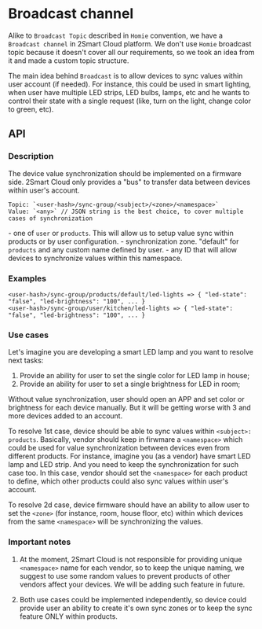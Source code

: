 # Broadcast channel

Alike to `Broadcast Topic` described in `Homie` convention, we have a `Broadcast channel` in 2Smart Cloud platform.
We don't use `Homie` broadcast topic because it doesn't cover all our requirements, so we took an idea from it and made a custom topic structure.

The main idea behind `Broadcast` is to allow devices to sync values within user account (if needed).
For instance, this could be used in smart lighting, when user have multiple LED strips, LED bulbs, lamps, etc and he wants to control their state with a single request (like, turn on the light, change color to green, etc).

## API

### Description

The device value synchronization should be implemented on a firmware side. 2Smart Cloud only provides a "bus" to transfer data between devices within user's account.

```
Topic: `<user-hash>/sync-group/<subject>/<zone>/<namespace>`
Value: `<any>` // JSON string is the best choice, to cover multiple cases of synchronization
```

<subject> - one of `user` or `products`. This will allow us to setup value sync within products or by user configuration.
<zone> - synchronization zone. "default" for `products` <subject> and any custom name defined by user.
<namespace> - any ID that will allow devices to synchronize values within this namespace.

### Examples

```
<user-hash>/sync-group/products/default/led-lights => { "led-state": "false", "led-brightness": "100", ... }
<user-hash>/sync-group/user/kitchen/led-lights => { "led-state": "false", "led-brightness": "100", ... }
```

### Use cases

Let's imagine you are developing a smart LED lamp and you want to resolve next tasks:

1. Provide an ability for user to set the single color for LED lamp in house;
2. Provide an ability for user to set a single brightness for LED in room;

Without value synchronization, user should open an APP and set color or brightness for each device manually.
But it will be getting worse with 3 and more devices added to an account.

To resolve 1st case, device should be able to sync values within `<subject>: products`.
Basically, vendor should keep in firwmare a `<namespace>` which could be used for value synchronization between devices even from different products.
For instance, imagine you (as a vendor) have smart LED lamp and LED strip. And you need to keep the synchronization for such case too.
In this case, vendor should set the `<namespace>` for each product to define, which other products could also sync values within user's account.

To resolve 2d case, device firmware should have an ability to allow user to set the `<zone>` (for instance, room, house floor, etc) within which devices from the same `<namespace>` will be synchronizing the values.

### Important notes

1. At the moment, 2Smart Cloud is not responsible for providing unique `<namespace>` name for each vendor, so to keep the unique naming, we suggest to use some random values to prevent products of other vendors affect your devices.
We will be adding such feature in future.

2. Both use cases could be implemented independently, so device could provide user an ability to create it's own sync zones or to keep the sync feature ONLY within products.
